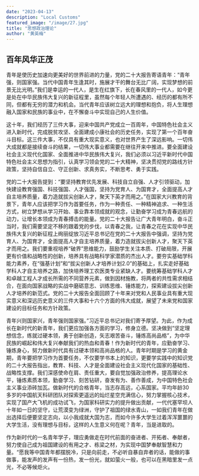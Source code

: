 ```yaml
---
date: "2023-04-13"
description: "Local Customs"
featured_image: "/image/27.jpg"
title: "思想政治理论"
author: "黄英梅"
---
```


## 百年风华正茂

青年是使历史加速向更美好的世界前进的力量，党的二十大报告寄语青年：“青年强，则国家强。当代中国青年生逢其时，施展才干的舞台无比广阔，实现梦想的前景无比光明。”我们是幸运的一代人，是生在红旗下，长在春风里的一代人，如今更是处在中华民族伟大复兴的新征程里，虽然每个年轻人所遭遇的、经历的都有所不同，但都有无穷的潜力和机会。当代青年应该树立远大的理想和抱负，将人生理想融入国家和民族的事业中，在不懈奋斗中实现自己的人生价值。

这十年，我们经历了三件大事，迎来中国共产党成立一百周年，中国特色社会主义进入新时代，完成脱贫攻坚、全面建成小康社会的历史任务，实现了第一个百年奋斗目标。这三件大事，不仅具有重大现实意义，也对世界产生了深远影响。一切伟大成就都是接续奋斗的结果，一切伟大事业都需要在继往开来中推进。要全面建设社会主义现代化国家、全面推进中华民族伟大复兴，我们必须以习近平新时代中国特色社会主义思想为指引，认真学习领会党的二十大精神，坚决贯彻党的路线方针政策，坚持自信自立、守正创新、求真务实，不断思考、勇于实践。

党的二十大报告提到：“要坚持教育优先发展、科技自立自强、人才引领驱动，加快建设教育强国、科技强国、人才强国，坚持为党育人、为国育才，全面提高人才自主培养质量，着力造就拔尖创新人才，聚天下英才而用之。”在国家大兴教育的背景下，青年人应该把学习作为首要任务，作为一种责任、一种精神追求、一种生活方式，树立梦想从学习开始、事业靠本领成就的观念，让勤奋学习成为青春远航的动力，让增长本领成为青春搏击的能量。党的二十大报告让广大青年明白，奋斗正当时，我们需要坚定不移的跟着党的步伐，以青春之我，让青春之花在实现中华民族伟大复兴的新征程上绚丽绽放习近平总书记在党的二十大报告中强调，坚持为党育人、为国育才，全面提高人才自主培养质量，着力造就拔尖创新人才，聚天下英才而用之。我们要重视培养“破界”思维能力，鼓励学生关注本质、打破局限，开展更有价值和战略性的创新，培养具有战略科学家潜质的杰出人才。要夯实基础学科能力素养，在“强基计划”和“拔尖创新人才培养计划2.0”的基础上，扎实走好基础学科人才自主培养之路，加快培养理工农医类专业紧缺人才。要统筹基础学科人才和卓越工程人才成长所需的不同营养元素，做到因材施教，将两者的共性需求相结合，在面向国家战略的实战中磨砺意志、训练思维、锤炼能力，探索建设拔尖创新人才培养的新范式。党的二十大报告全面回顾了十年来对党和人民事业具有重大现实意义和深远历史意义的三件大事和十六个方面的伟大成就，展望了未来党和国家建设的目标任务和方针政策。

青年兴则国家兴，青年强则国家强。”习近平总书记对我们寄予厚望。为此，作为成长在新时代的新青年，我们更应加强各方面的学习，修身立德。坚决做到“坚定理想信念，练就过硬本领，勇于创新创造，矢志艰苦奋斗，锤炼高尚品格”，为中华民族的崛起和伟大复兴奉献我们的热血和青春！作为新时代的青年，应勤奋学习、锤炼身心，努力做新时代具有过硬本领和高尚品格的人。青年时期是学习的黄金期，青年要把学习作为首要任务，不仅要学书本上的知识，更要学实践中的知识党的二十大报告指出，教育、科技、人才是全面建设社会主义现代化国家的基础性、战略性支撑。我们深感使命在肩、责任重大，要自觉加强政治修养，提高理论水平，锤炼素质本领，勤奋学习、刻苦钻研，奋发有为、善作善成，为中国特色社会主义事业添砖加瓦。做新时代的合格青年，当志存高远，心系国家。平均年龄30多岁的中国航天科研团队对探索更遥远的灿烂星空充满信心，努力掌握核心技术，实现了国产大飞机的成功试飞，为国家科研实力的提升做出贡献，一代代塞罕坝人十年如一日的坚守，让荒漠变为绿洲，守护了祖国的绿水青山，一如我们青年在做出选择后便要坚定志向，以小我成就大国为志，而如今许多大学生过着浑浑噩噩的大学生活，没有理想与目标，这样的人生意义何在呢？青年，当是进取的。

作为新时代的一名青年学子，理应勇做走在时代前面的奋进者、开拓者、奉献者，努力使自己成为祖国建设的有用之才、栋梁之材，为实现中国梦奉献智慧和力量。“愿我等中国青年都摆脱冷，只是向前走，不必听自暴自弃者的话，能做的事做事，能发声的发声有一份热，发一份光，就如萤火一般，也可以在黑暗里发一点光，不必等候炬火。